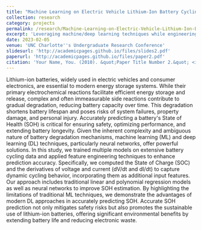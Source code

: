 ```yaml
---
title: "Machine Learning on Electric Vehicle Lithium-Ion Battery Cycling Data for Health Estimation"
collection: research
category: projects
permalink: /research/Machine-Learning-on-Electric-Vehicle-Lithium-Ion-Battery-Cycling-Data-for-Health-Estimation
excerpt: 'Leveraging machine/deep learning techniques while engineering new input features to enhance lithium-ion battery health estimation in electric vehicles.'
date: 2023-02-05
venue: 'UNC Charlotte''s Undergraduate Research Conference'
slidesurl: 'http://academicpages.github.io/files/slides2.pdf'
paperurl: 'http://academicpages.github.io/files/paper2.pdf'
citation: 'Your Name, You. (2010). &quot;Paper Title Number 2.&quot; <i>Journal 1</i>. 1(2).'
---
```


Lithium-ion batteries, widely used in electric vehicles and consumer electronics, are essential to modern energy storage systems. While their primary electrochemical reactions facilitate efficient energy storage and release, complex and often immeasurable side reactions contribute to gradual degradation, reducing battery capacity over time. This degradation shortens battery lifespan and poses risks of system failures, property damage, and personal injury. Accurately predicting a battery's State of Health (SOH) is critical for ensuring safety, optimizing performance, and extending battery longevity. Given the inherent complexity and ambiguous nature of battery degradation mechanisms, machine learning (ML) and deep learning (DL) techniques, particularly neural networks, offer powerful solutions. In this study, we trained multiple models on extensive battery cycling data and applied feature engineering techniques to enhance prediction accuracy. Specifically, we computed the State of Charge (SOC) and the derivatives of voltage and current (dV/dt and dI/dt) to capture dynamic cycling behavior, incorporating them as additional input features. Our approach includes traditional linear and polynomial regression models as well as neural networks to improve SOH estimation. By highlighting the limitations of traditional ML techniques, we demonstrate the advantages of modern DL approaches in accurately predicting SOH. Accurate SOH prediction not only mitigates safety risks but also promotes the sustainable use of lithium-ion batteries, offering significant environmental benefits by extending battery life and reducing electronic waste.
